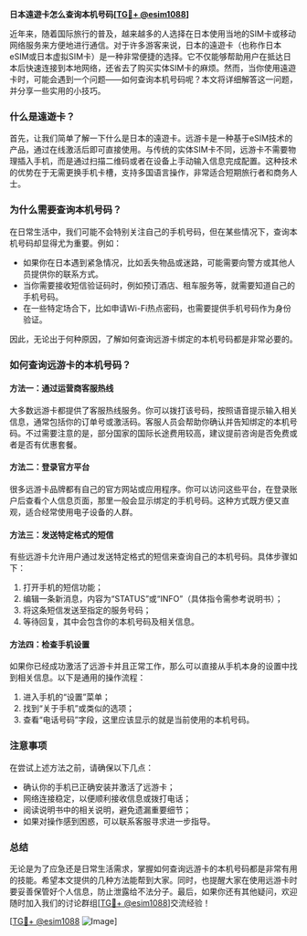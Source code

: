 **日本遠遊卡怎么查询本机号码[[TG💪+ @esim1088](https://t.me/s/esim1088)]**

近年来，随着国际旅行的普及，越来越多的人选择在日本使用当地的SIM卡或移动网络服务来方便地进行通信。对于许多游客来说，日本的遠遊卡（也称作日本eSIM或日本虚拟SIM卡）是一种非常便捷的选择。它不仅能够帮助用户在抵达日本后快速连接到本地网络，还省去了购买实体SIM卡的麻烦。然而，当你使用遠遊卡时，可能会遇到一个问题——如何查询本机号码呢？本文将详细解答这一问题，并分享一些实用的小技巧。

### **什么是遠遊卡？**

首先，让我们简单了解一下什么是日本的遠遊卡。远游卡是一种基于eSIM技术的产品，通过在线激活后即可直接使用。与传统的实体SIM卡不同，远游卡不需要物理插入手机，而是通过扫描二维码或者在设备上手动输入信息完成配置。这种技术的优势在于无需更换手机卡槽，支持多国语言操作，非常适合短期旅行者和商务人士。

### **为什么需要查询本机号码？**

在日常生活中，我们可能不会特别关注自己的手机号码，但在某些情况下，查询本机号码却显得尤为重要。例如：
- 如果你在日本遇到紧急情况，比如丢失物品或迷路，可能需要向警方或其他人员提供你的联系方式。
- 当你需要接收短信验证码时，例如预订酒店、租车服务等，就需要知道自己的手机号码。
- 在一些特定场合下，比如申请Wi-Fi热点密码，也需要提供手机号码作为身份验证。

因此，无论出于何种原因，了解如何查询远游卡绑定的本机号码都是非常必要的。

### **如何查询远游卡的本机号码？**

#### **方法一：通过运营商客服热线**
大多数远游卡都提供了客服热线服务。你可以拨打该号码，按照语音提示输入相关信息，通常包括你的订单号或激活码。客服人员会帮助你确认并告知绑定的本机号码。不过需要注意的是，部分国家的国际长途费用较高，建议提前咨询是否免费或者是否有优惠套餐。

#### **方法二：登录官方平台**
很多远游卡品牌都有自己的官方网站或应用程序。你可以访问这些平台，在登录账户后查看个人信息页面，那里一般会显示绑定的手机号码。这种方式既方便又直观，适合经常使用电子设备的人群。

#### **方法三：发送特定格式的短信**
有些远游卡允许用户通过发送特定格式的短信来查询自己的本机号码。具体步骤如下：
1. 打开手机的短信功能；
2. 编辑一条新消息，内容为“STATUS”或“INFO”（具体指令需参考说明书）；
3. 将这条短信发送至指定的服务号码；
4. 等待回复，其中会包含你的本机号码及相关信息。

#### **方法四：检查手机设置**
如果你已经成功激活了远游卡并且正常工作，那么可以直接从手机本身的设置中找到相关信息。以下是通用的操作流程：
1. 进入手机的“设置”菜单；
2. 找到“关于手机”或类似的选项；
3. 查看“电话号码”字段，这里应该显示的就是当前使用的本机号码。

### **注意事项**

在尝试上述方法之前，请确保以下几点：
- 确认你的手机已正确安装并激活了远游卡；
- 网络连接稳定，以便顺利接收信息或拨打电话；
- 阅读说明书中的相关说明，避免遗漏重要细节；
- 如果对操作感到困惑，可以联系客服寻求进一步指导。

### **总结**

无论是为了应急还是日常生活需求，掌握如何查询远游卡的本机号码都是非常有用的技能。希望本文提供的几种方法能帮到大家。同时，也提醒大家在使用远游卡时要妥善保管好个人信息，防止泄露给不法分子。最后，如果你还有其他疑问，欢迎随时加入我们的讨论群组[[TG💪+ @esim1088](https://t.me/s/esim1088)]交流经验！

[[TG💪+ @esim1088](https://t.me/s/esim1088) ![Image](https://i.postimg.cc/4NQfJmqS/Snipaste-2025-05-13-00-14-12.png)]